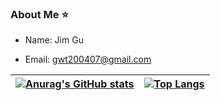 ### About Me ⭐
- Name: Jim Gu

- Email: gwt200407@gmail.com

| [![Anurag's GitHub stats](https://github-readme-stats.vercel.app/api?username=PREPONDERANCE)](https://github.com/anuraghazra/github-readme-stats) | [![Top Langs](https://github-readme-stats.vercel.app/api/top-langs/?username=PREPONDERANCE)](https://github.com/anuraghazra/github-readme-stats) |
| ------------- | ------------- |
